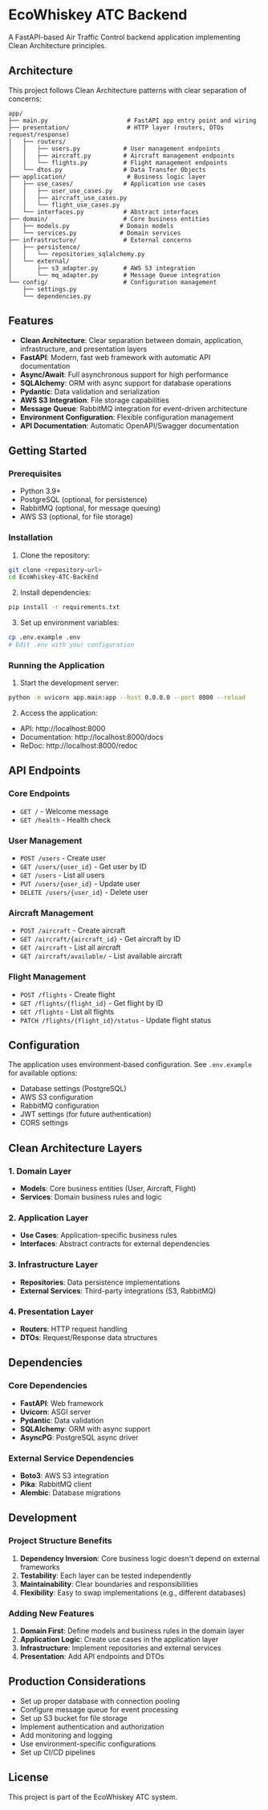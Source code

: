 # EcoWhiskey ATC Backend

A FastAPI-based Air Traffic Control backend application implementing Clean Architecture principles.

## Architecture

This project follows Clean Architecture patterns with clear separation of concerns:

```
app/
├── main.py                      # FastAPI app entry point and wiring
├── presentation/                # HTTP layer (routers, DTOs request/response)
│   ├── routers/
│   │   ├── users.py            # User management endpoints
│   │   ├── aircraft.py         # Aircraft management endpoints
│   │   └── flights.py          # Flight management endpoints
│   └── dtos.py                 # Data Transfer Objects
├── application/                 # Business logic layer
│   ├── use_cases/              # Application use cases
│   │   ├── user_use_cases.py
│   │   ├── aircraft_use_cases.py
│   │   └── flight_use_cases.py
│   └── interfaces.py           # Abstract interfaces
├── domain/                     # Core business entities
│   ├── models.py              # Domain models
│   └── services.py            # Domain services
├── infrastructure/             # External concerns
│   ├── persistence/
│   │   └── repositories_sqlalchemy.py
│   └── external/
│       ├── s3_adapter.py       # AWS S3 integration
│       └── mq_adapter.py       # Message Queue integration
└── config/                     # Configuration management
    ├── settings.py
    └── dependencies.py
```

## Features

- **Clean Architecture**: Clear separation between domain, application, infrastructure, and presentation layers
- **FastAPI**: Modern, fast web framework with automatic API documentation
- **Async/Await**: Full asynchronous support for high performance
- **SQLAlchemy**: ORM with async support for database operations
- **Pydantic**: Data validation and serialization
- **AWS S3 Integration**: File storage capabilities
- **Message Queue**: RabbitMQ integration for event-driven architecture
- **Environment Configuration**: Flexible configuration management
- **API Documentation**: Automatic OpenAPI/Swagger documentation

## Getting Started

### Prerequisites

- Python 3.9+
- PostgreSQL (optional, for persistence)
- RabbitMQ (optional, for message queuing)
- AWS S3 (optional, for file storage)

### Installation

1. Clone the repository:
```bash
git clone <repository-url>
cd EcoWhiskey-ATC-BackEnd
```

2. Install dependencies:
```bash
pip install -r requirements.txt
```

3. Set up environment variables:
```bash
cp .env.example .env
# Edit .env with your configuration
```

### Running the Application

1. Start the development server:
```bash
python -m uvicorn app.main:app --host 0.0.0.0 --port 8000 --reload
```

2. Access the application:
- API: http://localhost:8000
- Documentation: http://localhost:8000/docs
- ReDoc: http://localhost:8000/redoc

## API Endpoints

### Core Endpoints
- `GET /` - Welcome message
- `GET /health` - Health check

### User Management
- `POST /users` - Create user
- `GET /users/{user_id}` - Get user by ID
- `GET /users` - List all users
- `PUT /users/{user_id}` - Update user
- `DELETE /users/{user_id}` - Delete user

### Aircraft Management
- `POST /aircraft` - Create aircraft
- `GET /aircraft/{aircraft_id}` - Get aircraft by ID
- `GET /aircraft` - List all aircraft
- `GET /aircraft/available/` - List available aircraft

### Flight Management
- `POST /flights` - Create flight
- `GET /flights/{flight_id}` - Get flight by ID
- `GET /flights` - List all flights
- `PATCH /flights/{flight_id}/status` - Update flight status

## Configuration

The application uses environment-based configuration. See `.env.example` for available options:

- Database settings (PostgreSQL)
- AWS S3 configuration
- RabbitMQ configuration
- JWT settings (for future authentication)
- CORS settings

## Clean Architecture Layers

### 1. Domain Layer
- **Models**: Core business entities (User, Aircraft, Flight)
- **Services**: Domain business rules and logic

### 2. Application Layer
- **Use Cases**: Application-specific business rules
- **Interfaces**: Abstract contracts for external dependencies

### 3. Infrastructure Layer
- **Repositories**: Data persistence implementations
- **External Services**: Third-party integrations (S3, RabbitMQ)

### 4. Presentation Layer
- **Routers**: HTTP request handling
- **DTOs**: Request/Response data structures

## Dependencies

### Core Dependencies
- **FastAPI**: Web framework
- **Uvicorn**: ASGI server
- **Pydantic**: Data validation
- **SQLAlchemy**: ORM with async support
- **AsyncPG**: PostgreSQL async driver

### External Service Dependencies
- **Boto3**: AWS S3 integration
- **Pika**: RabbitMQ client
- **Alembic**: Database migrations

## Development

### Project Structure Benefits

1. **Dependency Inversion**: Core business logic doesn't depend on external frameworks
2. **Testability**: Each layer can be tested independently
3. **Maintainability**: Clear boundaries and responsibilities
4. **Flexibility**: Easy to swap implementations (e.g., different databases)

### Adding New Features

1. **Domain First**: Define models and business rules in the domain layer
2. **Application Logic**: Create use cases in the application layer
3. **Infrastructure**: Implement repositories and external services
4. **Presentation**: Add API endpoints and DTOs

## Production Considerations

- Set up proper database with connection pooling
- Configure message queue for event processing
- Set up S3 bucket for file storage
- Implement authentication and authorization
- Add monitoring and logging
- Use environment-specific configurations
- Set up CI/CD pipelines

## License

This project is part of the EcoWhiskey ATC system.